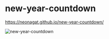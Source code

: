 # new-year-countdown

https://neonagat.github.io/new-year-countdown/

![new-year-countdown](https://user-images.githubusercontent.com/73759315/163484337-1720a210-689c-4263-ae7e-242ed28f5b7b.png)
